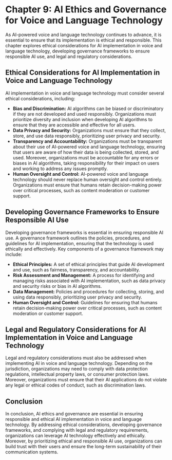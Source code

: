 Chapter 9: AI Ethics and Governance for Voice and Language Technology
=====================================================================

As AI-powered voice and language technology continues to advance, it is essential to ensure that its implementation is ethical and responsible. This chapter explores ethical considerations for AI implementation in voice and language technology, developing governance frameworks to ensure responsible AI use, and legal and regulatory considerations.

Ethical Considerations for AI Implementation in Voice and Language Technology
-----------------------------------------------------------------------------

AI implementation in voice and language technology must consider several ethical considerations, including:

* **Bias and Discrimination:** AI algorithms can be biased or discriminatory if they are not developed and used responsibly. Organizations must prioritize diversity and inclusion when developing AI algorithms to ensure that they are accessible and effective for all users.
* **Data Privacy and Security:** Organizations must ensure that they collect, store, and use data responsibly, prioritizing user privacy and security.
* **Transparency and Accountability:** Organizations must be transparent about their use of AI-powered voice and language technology, ensuring that users are aware of how their data is being collected, stored, and used. Moreover, organizations must be accountable for any errors or biases in AI algorithms, taking responsibility for their impact on users and working to address any issues promptly.
* **Human Oversight and Control:** AI-powered voice and language technology should never replace human oversight and control entirely. Organizations must ensure that humans retain decision-making power over critical processes, such as content moderation or customer support.

Developing Governance Frameworks to Ensure Responsible AI Use
-------------------------------------------------------------

Developing governance frameworks is essential in ensuring responsible AI use. A governance framework outlines the policies, procedures, and guidelines for AI implementation, ensuring that the technology is used ethically and effectively. Key components of a governance framework may include:

* **Ethical Principles:** A set of ethical principles that guide AI development and use, such as fairness, transparency, and accountability.
* **Risk Assessment and Management:** A process for identifying and managing risks associated with AI implementation, such as data privacy and security risks or bias in AI algorithms.
* **Data Management:** Policies and procedures for collecting, storing, and using data responsibly, prioritizing user privacy and security.
* **Human Oversight and Control:** Guidelines for ensuring that humans retain decision-making power over critical processes, such as content moderation or customer support.

Legal and Regulatory Considerations for AI Implementation in Voice and Language Technology
------------------------------------------------------------------------------------------

Legal and regulatory considerations must also be addressed when implementing AI in voice and language technology. Depending on the jurisdiction, organizations may need to comply with data protection regulations, intellectual property laws, or consumer protection laws. Moreover, organizations must ensure that their AI applications do not violate any legal or ethical codes of conduct, such as discrimination laws.

Conclusion
----------

In conclusion, AI ethics and governance are essential in ensuring responsible and ethical AI implementation in voice and language technology. By addressing ethical considerations, developing governance frameworks, and complying with legal and regulatory requirements, organizations can leverage AI technology effectively and ethically. Moreover, by prioritizing ethical and responsible AI use, organizations can build trust with their users and ensure the long-term sustainability of their communication systems.
